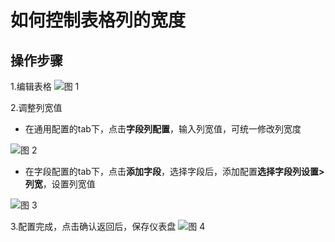 # 如何控制表格列的宽度


## 操作步骤
1.编辑表格
![图 1](/img/src/visulization/tablePro/setColWidth/setColWidth1.png) 

2.调整列宽值

- 在通用配置的tab下，点击**字段列配置**，输入列宽值，可统一修改列宽度

![图 2](/img/src/visulization/tablePro/setColWidth/setColWidth2.png)

- 在字段配置的tab下，点击**添加字段**，选择字段后，添加配置**选择字段列设置>列宽**，设置列宽值

![图 3](/img/src/visulization/tablePro/setColWidth/setColWidth3.png)

3.配置完成，点击确认返回后，保存仪表盘
![图 4](/img/src/visulization/tablePro/setColWidth/setColWidth4.png)

